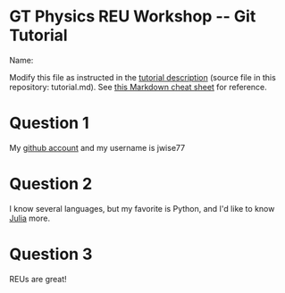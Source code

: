 # GT Physics REU Workshop -- Git Tutorial

Name: 

Modify this file as instructed in the [tutorial description](https://github.com/gt-phys-reu/git-tutorial/blob/main/tutorial.md) (source file in this repository: tutorial.md).  See [this Markdown cheat sheet](https://www.markdownguide.org/cheat-sheet/) for reference.

# Question 1

My [github account](https://github.com/jwise77) and my username is jwise77

# Question 2

I know several languages, but my favorite is Python, and I'd like to know [Julia](https://julialang.org) more.

# Question 3

REUs are great!